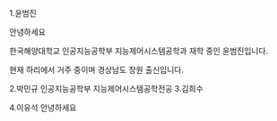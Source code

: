 1.윤범진

안녕하세요

한국해양대학교 인공지능공학부 지능제어시스템공학과 재학 중인 윤범진입니다. 

현재 하리에서 거주 중이며 경상남도 창원 출신입니다. 

2.박민규
인공지능공학부 지능제어시스템공학전공
3.김희수

4.이유석
안녕하세요
